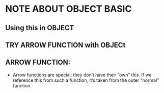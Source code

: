 # NOTE ABOUT OBJECT BASIC

## Using this in OBJECT
## TRY ARROW FUNCTION with OBJECt
## ARROW FUNCTION:

* Arrow functions are special: they don’t have their “own” this. If we reference this from such a function, it’s taken from the outer “normal” function.
